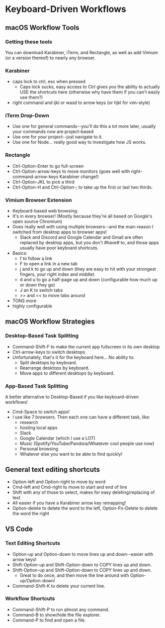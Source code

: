 # Keyboard-Driven Workflows

## macOS Workflow Tools

### Getting these tools

You can download Karabiner, iTerm, and Rectangle, as well as add Vimium (or a version thereof) to nearly any browser.

### Karabiner

- caps lock to ctrl, esc when pressed
  - Caps lock sucks, easy access to Ctrl gives you the ability to actually USE the shortcuts here (otherwise why have them if you can't easily use them?)
- right command and ijkl or wasd to arrow keys (or hjkl for vim-style)

### iTerm Drop-Down

- Use one for general commands--you'll do this a lot more later, usually your commands now are project-based
- Use one for your project--just navigate to it.
- Use one for Node... really good way to investigate how JS works.

### Rectangle

- Ctrl-Option-Enter to go full-screen
- Ctrl-Option-arrow-keys to move monitors (goes well with right-command-arrow-keys Karabiner change!)
- Ctrl-Option-JKL to pick a third
- Ctrl-Option-H and Ctrl-Option-; to take up the first or last two thirds.

### Vimium Browser Extension

- Keyboard-based web browsing.
- It's in every browser! (Mostly because they're all based on Google's open source Chromium)
- Goes really well with using multiple browsers--and the main reason I switched from desktop apps to browser apps!
  - Slack and Discord and Google Calendar and Gmail are often replaced by desktop apps, but you don't #have# to, and those apps usually have poor keyboard shortcuts.
- Basics:
  - f to follow a link
  - F to open a link in a new tab
  - j and k to go up and down (they are easy to hit with your strongest fingers, your right index and middle)
  - d and u to go a half-page up and down (configurable how much up or down they go)
  - J an K to switch tabs
  - \>\> and << to move tabs around
- TONS more
- highly configurable

## macOS Workflow Strategies

### Desktop-Based Task Splitting

- Command-Shift-F to make the current app fullscreen in its own desktop
- Ctrl-arrow-keys to switch desktops
- Unfortunately, that's it for the keyboard here... No ability to:
  - Split desktops by keyboard.
  - Rearrange desktops by keyboard.
  - Move apps to different desktops by keyboard.

### App-Based Task Splitting

A better alternative to Desktop-Based if you like keyboard-driven workflows!

- Cmd-Space to switch apps!
- I use like 7 browsers. Then each one can have a different task, like:
  - research
  - hosting local apps
  - Slack
  - Google Calendar (which I use a LOT)
  - Music (Spotify/YouTube/Pandora/Whatever cool people use now)
  - Personal browsing
  - Whatever else you want to be able to find quickly!

## General text editing shortcuts

- Option-left and Option-right to move by word
- Cmd-left and Cmd-right to move to start and end of line
- Shift with any of those to select, makes for easy deleting/replacing of text
- All easier if you have a Karabiner arrow key remapping!
- Option-delete to delete the word to the left, Option-Fn-Delete to delete the word the right

## VS Code

### Text Editing Shortcuts

- Option-up and Option-down to move lines up and down--easier with arrow keys!
- Shift-Option-up and Shift-Option-down to COPY lines up and down.
- Shift-Option-up and Shift-Option-down to COPY lines up and down.
  - Great to do once, and then move the line around with Option-up/Option-down!
- Command-Shift-K to delete your current line.

### Workflow Shortcuts

- Command-Shift-P to run almost any command.
- Command-B to show/hide the file explorer.
- Command-P to find and open a file.
